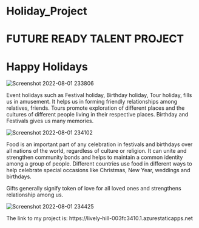 # Holiday_Project
<h1>FUTURE READY TALENT PROJECT</h1>
<h1>Happy Holidays</h1>


![Screenshot 2022-08-01 233806](https://user-images.githubusercontent.com/89689989/182214198-b28fe2e3-9a4b-47fc-b20a-d9b342bcd2c0.jpg)

<p>Event holidays such as Festival holiday, Birthday holiday, Tour holiday, fills us in amusement. It helps us in forming friendly relationships among relatives, friends. Tours promote exploration of different places and the cultures of different people living in their respective places. Birthday and Festivals gives us many memories.

![Screenshot 2022-08-01 234102](https://user-images.githubusercontent.com/89689989/182214306-74e6159d-5d32-4a02-abdd-4b4c9ab0483f.jpg)

<p>Food is an important part of any celebration in festivals and birthdays over all nations of the world, regardless of culture or religion. It can unite and strengthen community bonds and helps to maintain a common identity among a group of people. Different countries use food in different ways to help celebrate special occasions like Christmas, New Year, weddings and birthdays.</p>

<p> Gifts generally signify token of love for all loved ones and strengthens relationship among us.</p>


![Screenshot 2022-08-01 234425](https://user-images.githubusercontent.com/89689989/182214842-2187b2b8-ab9d-4b0b-8901-72d928f5770c.jpg)

<p>The link to my project is: https://lively-hill-003fc3410.1.azurestaticapps.net </p>
